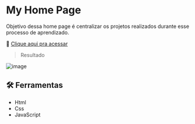 # My Home Page

Objetivo dessa home page é centralizar os projetos realizados durante esse processo de aprendizado.

🔗 [Clique aqui pra acessar](https://thamyresarm.github.io/)

> Resultado 

![image](https://user-images.githubusercontent.com/24790794/191997586-05065f8f-0721-4cf7-9f27-3b9317f6d20d.png)

## 🛠️ Ferramentas

- Html
- Css
- JavaScript
